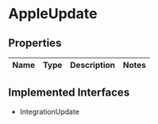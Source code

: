 

# AppleUpdate

## Properties

Name | Type | Description | Notes
------------ | ------------- | ------------- | -------------


## Implemented Interfaces

* IntegrationUpdate



